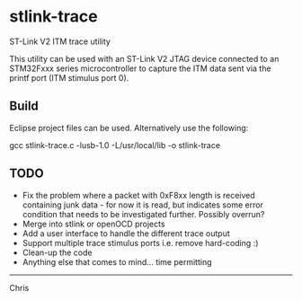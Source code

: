 stlink-trace
============

ST-Link V2 ITM trace utility

This utility can be used with an ST-Link V2 JTAG device connected to an STM32Fxxx series microcontroller to capture the ITM data sent via the printf port (ITM stimulus port 0).

Build
-----
Eclipse project files can be used. Alternatively use the following:

gcc stlink-trace.c -lusb-1.0 -L/usr/local/lib -o stlink-trace

TODO
----
* Fix the problem where a packet with 0xF8xx length is received containing junk data - for now it is read, but indicates some error condition that needs to be investigated further. Possibly overrun?
* Merge into stlink or openOCD projects
* Add a user interface to handle the different trace output
* Support multiple trace stimulus ports i.e. remove hard-coding :)
* Clean-up the code
* Anything else that comes to mind... time permitting

----
Chris 
